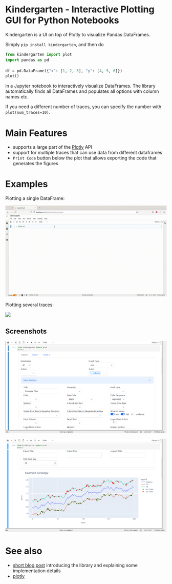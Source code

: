 # Kindergarten - Interactive Plotting GUI for Python Notebooks

Kindergarten is a UI on top of Plotly to visualize Pandas DataFrames.

Simply `pip install kindergarten`, and then do

```python
from kindergarten import plot
import pandas as pd

df = pd.DataFrame({"x": [1, 2, 3], "y": [4, 5, 6]})
plot()
```

in a Jupyter notebook to interactively visualize DataFrames. The library automatically finds all DataFrames
and populates all options with column names etc.

If you need a different number of traces, you can specify the number with `plot(num_traces=10)`.

# Main Features

- supports a large part of the [Plotly](https://www.plotly.com) API
- support for multiple traces that can use data from different dataframes
- `Print Code` button below the plot that allows exporting the code that generates the figures

# Examples

Plotting a single DataFrame:

![](demo1.gif)

Plotting several traces:

![](demo2.gif)

## Screenshots

![](screenshot1.png)

![](screenshot2.png)

# See also

- [short blog post](https://www.henri-froese.com/Kindergarten/) introducing the library and explaining some
  implementation details
- [plotly](https://www.plotly.com)
